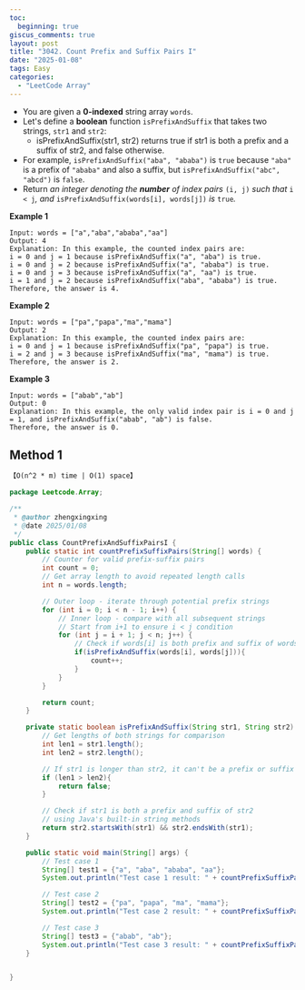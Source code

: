 ```yaml
---
toc:
  beginning: true
giscus_comments: true
layout: post
title: "3042. Count Prefix and Suffix Pairs I"
date: "2025-01-08"
tags: Easy
categories:
  - "LeetCode Array"
---
```



- You are given a **0-indexed** string array `words`.
- Let's define a **boolean** function `isPrefixAndSuffix` that takes two strings, `str1` and `str2`:
  - isPrefixAndSuffix(str1, str2) returns true if str1 is both a prefix and a suffix of str2, and false otherwise.
- For example, `isPrefixAndSuffix("aba", "ababa")` is `true` because `"aba"` is a prefix of `"ababa"` and also a suffix, but `isPrefixAndSuffix("abc", "abcd")` is `false`.
- Return *an integer denoting the **number** of index pairs* `(i, j)` *such that* `i < j`*, and* `isPrefixAndSuffix(words[i], words[j])` *is* `true`*.*

**Example 1**

```
Input: words = ["a","aba","ababa","aa"]
Output: 4
Explanation: In this example, the counted index pairs are:
i = 0 and j = 1 because isPrefixAndSuffix("a", "aba") is true.
i = 0 and j = 2 because isPrefixAndSuffix("a", "ababa") is true.
i = 0 and j = 3 because isPrefixAndSuffix("a", "aa") is true.
i = 1 and j = 2 because isPrefixAndSuffix("aba", "ababa") is true.
Therefore, the answer is 4.
```

**Example 2**

```
Input: words = ["pa","papa","ma","mama"]
Output: 2
Explanation: In this example, the counted index pairs are:
i = 0 and j = 1 because isPrefixAndSuffix("pa", "papa") is true.
i = 2 and j = 3 because isPrefixAndSuffix("ma", "mama") is true.
Therefore, the answer is 2.  
```

**Example 3**

```
Input: words = ["abab","ab"]
Output: 0
Explanation: In this example, the only valid index pair is i = 0 and j = 1, and isPrefixAndSuffix("abab", "ab") is false.
Therefore, the answer is 0.
```

## Method 1

```tex
【O(n^2 * m) time | O(1) space】
```

```java
package Leetcode.Array;

/**
 * @author zhengxingxing
 * @date 2025/01/08
 */
public class CountPrefixAndSuffixPairsI {
    public static int countPrefixSuffixPairs(String[] words) {
        // Counter for valid prefix-suffix pairs
        int count = 0;
        // Get array length to avoid repeated length calls
        int n = words.length;

        // Outer loop - iterate through potential prefix strings
        for (int i = 0; i < n - 1; i++) {
            // Inner loop - compare with all subsequent strings
            // Start from i+1 to ensure i < j condition
            for (int j = i + 1; j < n; j++) {
                // Check if words[i] is both prefix and suffix of words[j]
                if(isPrefixAndSuffix(words[i], words[j])){
                    count++;
                }
            }
        }

        return count;
    }

    private static boolean isPrefixAndSuffix(String str1, String str2) {
        // Get lengths of both strings for comparison
        int len1 = str1.length();
        int len2 = str2.length();

        // If str1 is longer than str2, it can't be a prefix or suffix
        if (len1 > len2){
            return false;
        }

        // Check if str1 is both a prefix and suffix of str2
        // using Java's built-in string methods
        return str2.startsWith(str1) && str2.endsWith(str1);
    }

    public static void main(String[] args) {
        // Test case 1
        String[] test1 = {"a", "aba", "ababa", "aa"};
        System.out.println("Test case 1 result: " + countPrefixSuffixPairs(test1)); // Expected output: 4

        // Test case 2
        String[] test2 = {"pa", "papa", "ma", "mama"};
        System.out.println("Test case 2 result: " + countPrefixSuffixPairs(test2)); // Expected output: 2

        // Test case 3
        String[] test3 = {"abab", "ab"};
        System.out.println("Test case 3 result: " + countPrefixSuffixPairs(test3)); // Expected output: 0
    }


}

```





